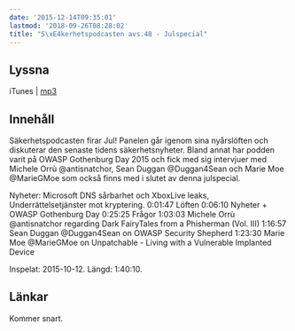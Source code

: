 ```yaml
---
date: '2015-12-14T09:35:01'
lastmod: '2018-09-26T08:28:02'
title: "S\xE4kerhetspodcasten avs.48 - Julspecial"
---
```

## Lyssna

iTunes \| [mp3](http://traffic.libsyn.com/sakerhetspodcasten/Jul_Special_2015_mixdown.mp3) 

## Innehåll

Säkerhetspodcasten firar Jul! Panelen går igenom sina nyårslöften och diskuterar
den senaste tidens säkerhetsnyheter. Bland annat har podden
varit på OWASP Gothenburg Day 2015 och fick med sig intervjuer med
Michele Orrù @antisnatchor, Sean Duggan @Duggan4Sean och Marie Moe
@MarieGMoe som också finns med i slutet av denna julspecial.

Nyheter: Microsoft DNS sårbarhet och XboxLive leaks,
Underrättelsetjänster mot kryptering.
0:01:47 Löften
0:06:10 Nyheter + OWASP Gothenburg Day
0:25:25 Frågor
1:03:03 Michele Orrù @antisnatchor regarding Dark FairyTales from a
Phisherman (Vol. III)
1:16:57 Sean Duggan @Duggan4Sean on OWASP Security Shepherd
1:23:30 Marie Moe @MarieGMoe on Unpatchable - Living with a Vulnerable
Implanted Device

Inspelat: 2015-10-12. Längd: 1:40:10.

## Länkar

Kommer snart.

 
